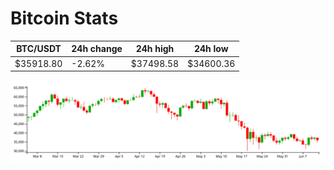# Bitcoin Stats

BTC/USDT|24h change|24h high|24h low|
|---|---|---|---|
|$35918.80|-2.62%|$37498.58|$34600.36|

<img src="./chart.svg">
